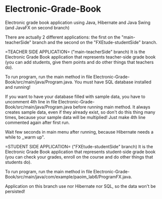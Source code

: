 # Electronic-Grade-Book
Electronic grade book application using Java, Hibernate and Java Swing (and JavaFX on second branch)

There are actually 2 different applications: the first on the "main-teacherSide" branch and the second on the "FXEtude-studentSide" branch.

=TEACHER SIDE APPLICATION= ("main-teacherSide" branch)
It is the Electronic Grade Book application that represents teacher-side grade book (you can add students, give them points and do other things that teachers do).

To run program, run the main method in file Electronic-Grade-Book/src/main/java/Program.java. You must have SQL database installed and running!

If you want to have your database filled with sample data, you have to uncomment 4th line in file Electronic-Grade-Book/src/main/java/Program.java before running main method.
It always creates sample data, even if they already exist, so don't do this thing many times, because your sample data will be multiplied! Just make 4th line commented again after first run.

Wait few seconds in main menu after running, because Hibernate needs a while to ,,warm up".



=STUDENT SIDE APPLICATION= ("FXEtude-studentSide" branch)
It is the Electronic Grade Book application that represents student-side grade book (you can check your grades, enroll on the course and do other things that students do).

To run program, run the main method in file Electronic-Grade-Book/src/main/java/com/example/paoim_lab6/ProgramFX.java.

Application on this branch use nor Hibernate nor SQL, so the data won't be persisted!
